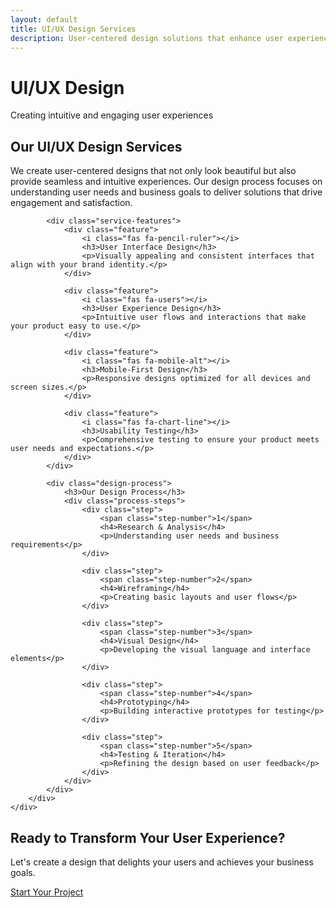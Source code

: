 ```yaml
---
layout: default
title: UI/UX Design Services
description: User-centered design solutions that enhance user experience and engagement
---
```


<div class="service-hero">
    <div class="container">
        <h1>UI/UX Design</h1>
        <p>Creating intuitive and engaging user experiences</p>
    </div>
</div>

<section class="service-details">
    <div class="container">
        <div class="service-content">
            <h2>Our UI/UX Design Services</h2>
            <p>We create user-centered designs that not only look beautiful but also provide seamless and intuitive experiences. Our design process focuses on understanding user needs and business goals to deliver solutions that drive engagement and satisfaction.</p>
            
            <div class="service-features">
                <div class="feature">
                    <i class="fas fa-pencil-ruler"></i>
                    <h3>User Interface Design</h3>
                    <p>Visually appealing and consistent interfaces that align with your brand identity.</p>
                </div>
                
                <div class="feature">
                    <i class="fas fa-users"></i>
                    <h3>User Experience Design</h3>
                    <p>Intuitive user flows and interactions that make your product easy to use.</p>
                </div>
                
                <div class="feature">
                    <i class="fas fa-mobile-alt"></i>
                    <h3>Mobile-First Design</h3>
                    <p>Responsive designs optimized for all devices and screen sizes.</p>
                </div>
                
                <div class="feature">
                    <i class="fas fa-chart-line"></i>
                    <h3>Usability Testing</h3>
                    <p>Comprehensive testing to ensure your product meets user needs and expectations.</p>
                </div>
            </div>
            
            <div class="design-process">
                <h3>Our Design Process</h3>
                <div class="process-steps">
                    <div class="step">
                        <span class="step-number">1</span>
                        <h4>Research & Analysis</h4>
                        <p>Understanding user needs and business requirements</p>
                    </div>
                    
                    <div class="step">
                        <span class="step-number">2</span>
                        <h4>Wireframing</h4>
                        <p>Creating basic layouts and user flows</p>
                    </div>
                    
                    <div class="step">
                        <span class="step-number">3</span>
                        <h4>Visual Design</h4>
                        <p>Developing the visual language and interface elements</p>
                    </div>
                    
                    <div class="step">
                        <span class="step-number">4</span>
                        <h4>Prototyping</h4>
                        <p>Building interactive prototypes for testing</p>
                    </div>
                    
                    <div class="step">
                        <span class="step-number">5</span>
                        <h4>Testing & Iteration</h4>
                        <p>Refining the design based on user feedback</p>
                    </div>
                </div>
            </div>
        </div>
    </div>
</section>

<section class="cta-section">
    <div class="container">
        <h2>Ready to Transform Your User Experience?</h2>
        <p>Let's create a design that delights your users and achieves your business goals.</p>
        <a href="/contact" class="btn btn-primary">Start Your Project</a>
    </div>
</section> 
